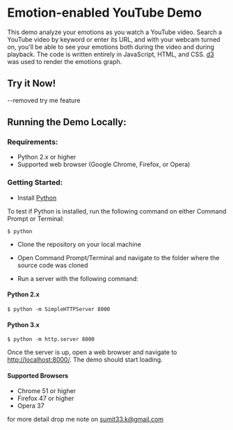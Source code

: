 # Emotion-enabled YouTube Demo

This demo analyze your emotions as you watch a YouTube video. Search a YouTube video by keyword or enter its URL, and with your webcam turned on, you'll be able to see your emotions both during the video and during playback. The code is written entirely in JavaScript, HTML, and CSS. [d3](https://d3js.org/) was used to render the emotions graph.


## Try it Now!
--removed try me feature

## Running the Demo Locally:

### Requirements:

* Python 2.x or higher
* Supported web browser (Google Chrome, Firefox, or Opera)

### Getting Started:

* Install [Python](https://www.python.org/downloads/release/python-2710/)

To test if Python is installed, run the following command on either Command Prompt or Terminal:

```
$ python
```

* Clone the repository on your local machine

* Open Command Prompt/Terminal and navigate to the folder where the source code was cloned
* Run a server with the following command:
	
#### Python 2.x

```
$ python -m SimpleHTTPServer 8000 
```

#### Python 3.x

```
$ python -m http.server 8000 
```

Once the server is up, open a web browser and navigate to [http://localhost:8000/](http://localhost:8000/). The demo should start loading.

#### Supported Browsers

* Chrome 51 or higher
* Firefox 47 or higher
* Opera 37


for more detail drop me note on sumit33.k@gmail.com